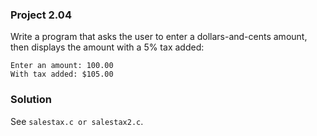 ### Project 2.04
Write a program that asks the user to enter a dollars-and-cents amount, then
displays the amount with a 5% tax added:
```
Enter an amount: 100.00
With tax added: $105.00
```

### Solution
See `salestax.c or salestax2.c`.
